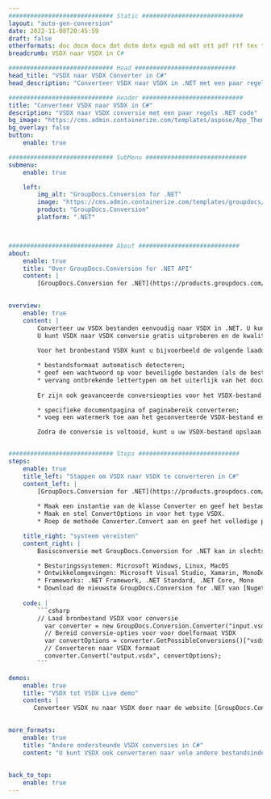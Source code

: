 ```yaml
---
############################# Static ############################
layout: "auto-gen-conversion"
date: 2022-11-08T20:45:59
draft: false
otherformats: doc docm docx dot dotm dotx epub md odt ott pdf rtf tex txt vdx vsdm vsdx vssm vssx vstm vstx vsx vtx xps
breadcrumb: VSDX naar VSDX in C#

############################# Head ############################
head_title: "VSDX naar VSDX Converter in C#"
head_description: "Converteer VSDX naar VSDX in .NET met een paar regels code. Gebruik de GroupDocs Document Conversion API om meer dan 160 bestandsformaten te converteren."

############################# Header ############################
title: "Converteer VSDX naar VSDX in C#"
description: "VSDX naar VSDX conversie met een paar regels .NET code"
bg_image: "https://cms.admin.containerize.com/templates/aspose/App_Themes/V3/images/bg/header1.png"
bg_overlay: false
button:
    enable: true

############################# SubMenu ############################
submenu:
    enable: true

    left:
        img_alt: "GroupDocs.Conversion for .NET"
        image: "https://cms.admin.containerize.com/templates/groupdocs/images/product-logos/90x90-noborder/groupdocs-conversion-net.png"
        product: "GroupDocs.Conversion"
        platform: ".NET"



############################# About ############################
about:
    enable: true
    title: "Over GroupDocs.Conversion for .NET API"
    content: |
        [GroupDocs.Conversion for .NET](https://products.groupdocs.com/conversion/net/) kan worden gebruikt om Microsoft Word, Excel, PowerPoint, PDF, Visio en andere formaten te converteren. GroupDocs.Conversion is een standalone API die geschikt is voor back-end en interne systemen waar hoge prestaties vereist zijn. Het is niet afhankelijk van software zoals Microsoft of Open Office.
    

overview:
    enable: true
    content: |
        Converteer uw VSDX bestanden eenvoudig naar VSDX in .NET. U kunt slechts een paar C# coderegels gebruiken op elk platform naar keuze, zoals - Windows, Linux, macOS.
        U kunt VSDX naar VSDX conversie gratis uitproberen en de kwaliteit van de conversieresultaten evalueren. Naast eenvoudige scenario's voor bestandsconversie kunt u meer geavanceerde opties proberen voor het laden van het bronbestand VSDX en voor het opslaan van het VSDX-uitvoerresultaat. 
        
        Voor het bronbestand VSDX kunt u bijvoorbeeld de volgende laadopties gebruiken:

        * bestandsformaat automatisch detecteren;
        * geef een wachtwoord op voor beveiligde bestanden (als de bestandsindeling dit ondersteunt);
        * vervang ontbrekende lettertypen om het uiterlijk van het document te behouden.
        
        Er zijn ook geavanceerde conversieopties voor het VSDX-bestand:

        * specifieke documentpagina of paginabereik converteren;
        * voeg een watermerk toe aan het geconverteerde VSDX-bestand en nog veel meer.

        Zodra de conversie is voltooid, kunt u uw VSDX-bestand opslaan in het lokale bestandspad of in opslag van derden, zoals FTP, Amazon S3, Google Drive, Dropbox enz. Let op: om VSDX naar {{ te converteren) TO}} er is geen extra software nodig, zoals MS Office, Open Office, Adobe Acrobat Reader enz.


############################# Steps ############################
steps:
    enable: true
    title_left: "Stappen om VSDX naar VSDX te converteren in C#"
    content_left: |
        [GroupDocs.Conversion for .NET](https://products.groupdocs.com/conversion/net/) maakt het gemakkelijk voor ontwikkelaars om een ​​VSDX bestand naar VSDX te converteren met een paar regels code.
        
        * Maak een instantie van de klasse Converter en geef het bestand VSDX het volledige pad
        * Maak en stel ConvertOptions in voor het type VSDX.
        * Roep de methode Converter.Convert aan en geef het volledige pad en formaat (VSDX) door als parameter

    title_right: "systeem vereisten"
    content_right: |
        Basisconversie met GroupDocs.Conversion for .NET kan in slechts een paar eenvoudige stappen worden gedaan. Onze API's worden ondersteund op alle belangrijke platforms en besturingssystemen. Voordat u de onderstaande code uitvoert, moet u ervoor zorgen dat de volgende vereisten op uw systeem zijn geïnstalleerd.

        * Besturingssystemen: Microsoft Windows, Linux, MacOS
        * Ontwikkelomgevingen: Microsoft Visual Studio, Xamarin, MonoDevelop
        * Frameworks: .NET Framework, .NET Standard, .NET Core, Mono
        * Download de nieuwste GroupDocs.Conversion for .NET van [Nuget](https://www.nuget.org/packages/groupdocs.conversion)
         
    code: |
        ```csharp    
        // Laad bronbestand VSDX voor conversie
          var converter = new GroupDocs.Conversion.Converter("input.vsdx");
          // Bereid conversie-opties voor voor doelformaat VSDX
          var convertOptions = converter.GetPossibleConversions()["vsdx"].ConvertOptions;
          // Converteren naar VSDX formaat
          converter.Convert("output.vsdx", convertOptions);
        ```

demos:
    enable: true
    title: "VSDX tot VSDX Live demo"
    content: |
       Converteer VSDX nu naar VSDX door naar de website [GroupDocs.Conversion App](https://products.groupdocs.app/conversion/family) te gaan. Online demo heeft de volgende voordelen:
          

more_formats:
    enable: true
    title: "Andere ondersteunde VSDX conversies in C#"
    content: "U kunt VSDX ook converteren naar vele andere bestandsindelingen. Zie de lijst hieronder."
       
       
back_to_top:
    enable: true
---
```

